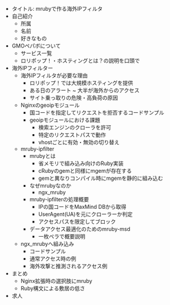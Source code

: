 - タイトル: mrubyで作る海外IPフィルタ
- 自己紹介
  + 所属
  + 名前
  + 好きなもの
- GMOペパボについて
  + サービス一覧
  + ロリポップ！・ホスティングとは？の説明を口頭で
- 海外IPフィルター
  + 海外IPフィルタが必要な理由
    * ロリポップ！では大規模ホスティングを提供
    * ある日のアラート ~ 大半が海外からのアクセス
    * サイト乗っ取りの危険・高負荷の原因
  + Nginxのgeoipモジュール
    * 国コードを指定してリクエストを拒否するコードサンプル
    * geoipモジュールにおける課題
      + 検索エンジンのクローラを許可
      + 特定のリクエストパスで動作
      + vhostごとに有効・無効の切り替え
  + mruby-ipfilter
    * mrubyとは
      + 省メモリで組み込み向けのRuby実装
      + cRubyのgemと同様にmgemが存在する
      + gemと異なりコンパイル時にmgemを静的に組み込む
    * なぜmrubyなのか
      + ngx_mruby
    * mruby-ipfilterの処理概要
      - IPの国コードをMaxMind DBから取得
      - UserAgent(UA)を元にクローラーか判定
      - アクセスパスを限定してブロック
    * データアクセス最適化のためのmruby-msd
      - 一枚ペラで概要説明
  + ngx_mrubyへ組み込み
    * コードサンプル
    * 通常アクセス時の例
    * 海外攻撃と推測されるアクセス例
- まとめ
  + Nginx拡張時の選択肢にmruby
  + Ruby構文による敷居の低さ
- 求人
